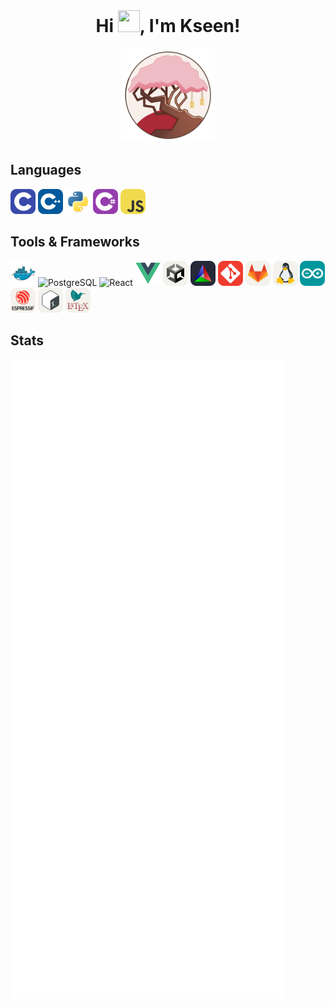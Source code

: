 <img src="https://komarev.com/ghpvc/?username=Kseen715&style=flat-square&color=blue" alt=""/>
<h1 align="center">Hi <img height="35px" src="https://raw.githubusercontent.com/MartinHeinz/MartinHeinz/master/wave.gif" width="35px">, I'm Kseen!</h1>
<p align="center">
  <img src="https://github.com/Kseen715/imgs/blob/main/sakura_kharune.png" title="Logo" alt="Logo" height="150"/>
</p>

## Languages
<div>
  <img src= "https://github.com/Jirafey/Jirafey/raw/main/images/C.svg" title="C" alt="C" height="40"/>
  <img src= "https://github.com/Jirafey/Jirafey/raw/main/images/CPP.svg" title="CPP" alt="CPP" height="40"/>
  <img src= "https://raw.githubusercontent.com/devicons/devicon/master/icons/python/python-original.svg" title="Python" alt="Python"height="40"/>
  <img src= "https://github.com/Jirafey/Jirafey/raw/main/images/CS.svg" title="C#" alt="C#" height="40"/>
  <img src= "https://github.com/Jirafey/Jirafey/blob/main/images/JavaScript.svg" title="JavaScript" alt="JavaScript" height="40"/>
</div>

## Tools & Frameworks
<div>
  <img src= "https://raw.githubusercontent.com/devicons/devicon/refs/heads/master/icons/docker/docker-original.svg" title="Docker" alt="Docker" height="40"/>

  <img src= "https://wiki.postgresql.org/images/a/a4/PostgreSQL_logo.3colors.svg" title="PostgreSQL" alt="PostgreSQL" height="40"/>
  
  <img src= "https://upload.wikimedia.org/wikipedia/commons/a/a7/React-icon.svg" title="React" alt="React" height="40"/>
  <img src= "https://raw.githubusercontent.com/devicons/devicon/refs/heads/master/icons/vuejs/vuejs-original.svg" title="VueJS" alt="VueJS" height="40"/>
  
  <img src= "https://github.com/Jirafey/Jirafey/blob/main/images/Unity-Light.svg" title="Unity" alt="Unity" height="40"/>
  <img src="https://github.com/Jirafey/Jirafey/blob/main/images/CMake-Dark.svg" title="Cmake" alt="Cmake" height="40"/>
  
  <img src="https://github.com/Jirafey/Jirafey/blob/main/images/Git.svg" title="Git" alt="Git" height="40"/>
  <img src="https://github.com/Jirafey/Jirafey/blob/main/images/GitLab-Light.svg" title="GitLab" alt="GitLab" height="40"/>
  
  <img src= "https://github.com/Jirafey/Jirafey/raw/main/images/Linux-Light.svg" title="Linux" alt="Linux" height="40"/>
  <img src= "https://github.com/Jirafey/Jirafey/blob/main/images/Arduino.svg" title="Arduino" alt="Arduino" height="40"/> 
  <img src= "https://github.com/Kseen715/imgs/blob/main/profile/espressif-light.png" title="ESP boards" alt="ESP boards" height="40"/> 

  
  <img src= "https://github.com/Jirafey/Jirafey/blob/main/images/Bash-Light.svg" title="Bash" alt="Bash" height="40"/>
  <img src= "https://github.com/Jirafey/Jirafey/blob/main/images/LaTeX-Light.svg" title="LaTeX" alt="LaTeX" height="40"/>
</div>

## Stats
<img align="center" src="/github-metrics.svg" alt="Metrics">
